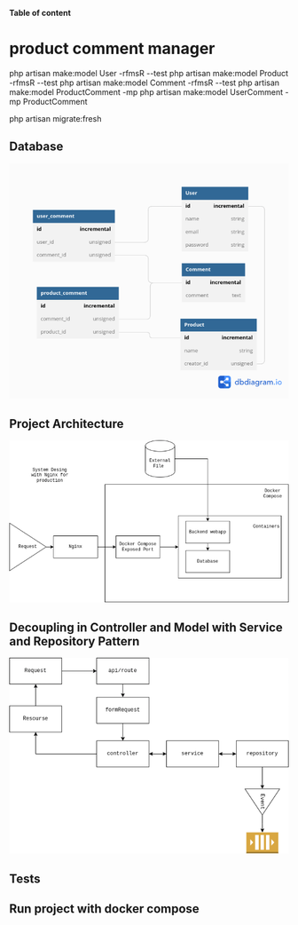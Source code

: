**Table of content**

# product comment manager
php artisan make:model User -rfmsR --test
php artisan make:model Product -rfmsR --test
php artisan make:model Comment -rfmsR --test
php artisan make:model ProductComment -mp
php artisan make:model UserComment -mp
ProductComment

php artisan migrate:fresh
## Database 
![](assets/Database-diagram.png)
## Project Architecture
![System Design with Nginx for production](/assets/System%20Design%20with%20Nginx%20for%20production.png)
## Decoupling in Controller and Model with Service and Repository Pattern
![](assets/Request%20Lift%20Cycle.png)
## Tests

## Run project with docker compose

## 